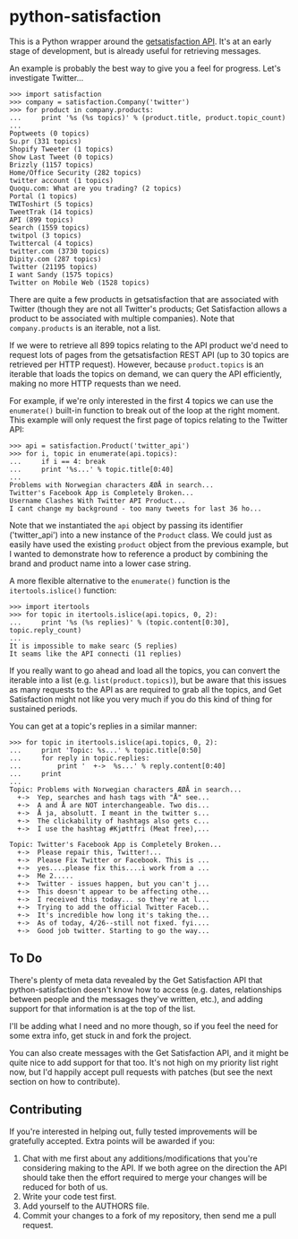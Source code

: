 python-satisfaction
===================

This is a Python wrapper around the [getsatisfaction API](http://getsatisfaction.com/developers/ "Developer Documentation"). It's at an early stage of development, but is already useful for retrieving messages.

An example is probably the best way to give you a feel for progress. Let's investigate Twitter...

    >>> import satisfaction
    >>> company = satisfaction.Company('twitter')
    >>> for product in company.products:
    ...     print '%s (%s topics)' % (product.title, product.topic_count)
    ... 
    Poptweets (0 topics)
    Su.pr (331 topics)
    Shopify Tweeter (1 topics)
    Show Last Tweet (0 topics)
    Brizzly (1157 topics)
    Home/Office Security (282 topics)
    twitter account (1 topics)
    Quoqu.com: What are you trading? (2 topics)
    Portal (1 topics)
    TWIToshirt (5 topics)
    TweetTrak (14 topics)
    API (899 topics)
    Search (1559 topics)
    twitpol (3 topics)
    Twittercal (4 topics)
    twitter.com (3730 topics)
    Dipity.com (287 topics)
    Twitter (21195 topics)
    I want Sandy (1575 topics)
    Twitter on Mobile Web (1528 topics)

There are quite a few products in getsatisfaction that are associated with Twitter (though they are not all Twitter's products; Get Satisfaction allows a product to be associated with multiple companies). Note that `company.products` is an iterable, not a list.

If we were to retrieve all 899 topics relating to the API product we'd need to request lots of pages from the getsatisfaction REST API (up to 30 topics are retrieved per HTTP request). However, because `product.topics` is an iterable that loads the topics on demand, we can query the API efficiently, making no more HTTP requests than we need.

For example, if we're only interested in the first 4 topics we can use the `enumerate()` built-in function to break out of the loop at the right moment. This example will only request the first page of topics relating to the Twitter API:

    >>> api = satisfaction.Product('twitter_api')
    >>> for i, topic in enumerate(api.topics):
    ...     if i == 4: break
    ...     print '%s...' % topic.title[0:40]
    ... 
    Problems with Norwegian characters ÆØÅ in search...
    Twitter's Facebook App is Completely Broken...
    Username Clashes With Twitter API Product...
    I cant change my background - too many tweets for last 36 ho...

Note that we instantiated the `api` object by passing its identifier ('twitter_api') into a new instance of the `Product` class. We could just as easily have used the existing `product` object from the previous example, but I wanted to demonstrate how to reference a product by combining the brand and product name into a lower case string.

A more flexible alternative to the `enumerate()` function is the `itertools.islice()` function:

    >>> import itertools
    >>> for topic in itertools.islice(api.topics, 0, 2):
    ...     print '%s (%s replies)' % (topic.content[0:30], topic.reply_count)
    ...
    It is impossible to make searc (5 replies)
    It seams like the API connecti (11 replies)

If you really want to go ahead and load all the topics, you can convert the iterable into a list (e.g. `list(product.topics)`), but be aware that this issues as many requests to the API as are required to grab all the topics, and Get Satisfaction might not like you very much if you do this kind of thing for sustained periods.

You can get at a topic's replies in a similar manner:

    >>> for topic in itertools.islice(api.topics, 0, 2):
    ...     print 'Topic: %s...' % topic.title[0:50]
    ...     for reply in topic.replies:
    ...         print '  +->  %s...' % reply.content[0:40]
    ...     print
    ... 
    Topic: Problems with Norwegian characters ÆØÅ in search...
      +->  Yep, searches and hash tags with "Å" see...
      +->  A and Å are NOT interchangeable. Two dis...
      +->  Å ja, absolutt. I meant in the twitter s...
      +->  The clickability of hashtags also gets c...
      +->  I use the hashtag #Kjøttfri (Meat free),...
    
    Topic: Twitter's Facebook App is Completely Broken...
      +->  Please repair this, Twitter!...
      +->  Please Fix Twitter or Facebook. This is ...
      +->  yes....please fix this....i work from a ...
      +->  Me 2.....
      +->  Twitter - issues happen, but you can't j...
      +->  This doesn't appear to be affecting othe...
      +->  I received this today... so they're at l...
      +->  Trying to add the official Twitter Faceb...
      +->  It's incredible how long it's taking the...
      +->  As of today, 4/26--still not fixed. fyi....
      +->  Good job twitter. Starting to go the way...

To Do
-----

There's plenty of meta data revealed by the Get Satisfaction API that python-satisfaction doesn't know how to access (e.g. dates, relationships between people and the messages they've written, etc.), and adding support for that information is at the top of the list.

I'll be adding what I need and no more though, so if you feel the need for some extra info, get stuck in and fork the project.

You can also create messages with the Get Satisfaction API, and it might be quite nice to add support for that too. It's not high on my priority list right now, but I'd happily accept pull requests with patches (but see the next section on how to contribute).

Contributing
------------

If you're interested in helping out, fully tested improvements will be gratefully accepted. Extra points will be awarded if you:

1. Chat with me first about any additions/modifications that you're considering making to the API. If we both agree on the direction the API should take then the effort required to merge your changes will be reduced for both of us.
2. Write your code test first.
3. Add yourself to the AUTHORS file.
4. Commit your changes to a fork of my repository, then send me a pull request.
